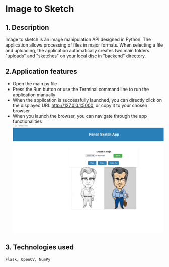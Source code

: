 # Image to Sketch
## 1. Description
Image to sketch is an image manipulation API designed in Python. The application allows processing of files in major formats. When selecting a file and uploading, the application automatically creates two main folders "uploads" and "sketches" on your local disc in "backend" directory.

## 2.Application features
- Open the main.py file
- Press the Run button or use the Terminal command line to run the application manually
- When the application is successfully launched, you can directly click on the displayed URL http://127.0.0.1:5000, or copy it to your chosen browser
- When you launch the browser, you can navigate through the app functionalities
![img.png](img.png)

## 3. Technologies used
``Flask, OpenCV, NumPy``
